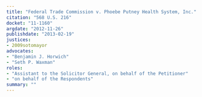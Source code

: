 ```yaml
---
title: "Federal Trade Commission v. Phoebe Putney Health System, Inc."
citation: "568 U.S. 216"
docket: "11-1160"
argdate: "2012-11-26"
publishdate: "2013-02-19"
justices:
- 2009sotomayor
advocates:
- "Benjamin J. Horwich"
- "Seth P. Waxman"
roles:
- "Assistant to the Solicitor General, on behalf of the Petitioner"
- "on behalf of the Respondents"
summary: ""
---
```


